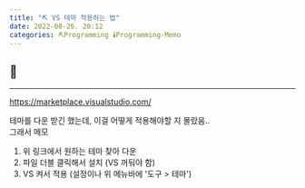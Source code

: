 ```yaml
---
title: "⛏️ VS 테마 적용하는 법"
date: 2022-08-26. 20:12
categories: ⛏️Programming 🕯️Programming-Memo
---
```


## 💎

---

https://marketplace.visualstudio.com/

테마를 다운 받긴 했는데, 이걸 어떻게 적용해야할 지 몰랐음..  
그래서 메모

1. 위 링크에서 원하는 테마 찾아 다운
2. 파일 더블 클릭해서 설치 (VS 꺼둬야 함)
3. VS 켜서 적용 (설정이나 위 메뉴바에 '도구 > 테마')
